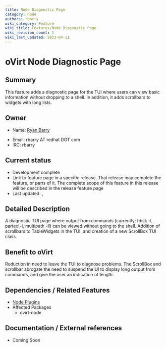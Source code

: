 ```yaml
---
title: Node Diagnostic Page
category: node
authors: rbarry
wiki_category: Feature
wiki_title: Features/Node Diagnostic Page
wiki_revision_count: 1
wiki_last_updated: 2013-04-11
---
```


# oVirt Node Diagnostic Page

## Summary

This feature adds a diagnostic page for the TUI where users can view basic information without dropping to a shell. In addition, it adds scrollbars to widgets with long lists.

## Owner

*   Name: [ Ryan Barry](User:rbarry)

<!-- -->

*   Email: rbarry AT redhat DOT com
*   IRC: rbarry

## Current status

*   Development complete
*   Link to feature page in a specific release. That release may complete the feature, or parts of it. The complete scope of this feature in this release will be described in the release feature page
*   Last updated: ,

## Detailed Description

A diagnostic TUI page where output from commands (currently: fdisk -l, parted -l, multipath -ll) can be viewed without going to the shell. Addition of scrollbars to TableWidgets in the TUI, and creation of a new ScrollBox TUI class.

## Benefit to oVirt

Reduction in need to leave the TUI to diagnose problems. The ScrollBox and scrollbar abrogate the need to suspend the UI to display long output from commands, and give the user an indication of length.

## Dependencies / Related Features

*   [Node Plugins](/develop/release-management/features/node/plugins/)
*   Affected Packages
    -   ovirt-node

## Documentation / External references

*   Coming Soon




